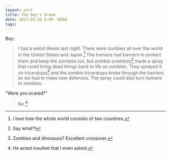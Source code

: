 ```yaml
---
layout: post
title: The Boy's Dream
date: 2013-03-20 6:09 -0500
tags: 
---
```


Boy:

> I had a weird dream last night. There were zombies all over the world in the United States and Japan.[^1363777982-fn1] The humans had barriers to protect them and keep the zombies out, but zombie scientists[^1363777982-fn4] made a spray that could bring dead things back to life as zombies. They sprayed it on triceratops[^1363777982-fn2] and the zombie triceratops broke through the barriers so we had to make new defenses. The spray could also turn humans to zombies.

"Were you scared?"

> No.[^1363777982-fn3] 

[^1363777982-fn1]: I love how the whole world consists of two countries. 

[^1363777982-fn2]: Zombies and dinosaurs? Excellent crossover. 

[^1363777982-fn3]: He acted insulted that I even asked.

[^1363777982-fn4]: Say what?!